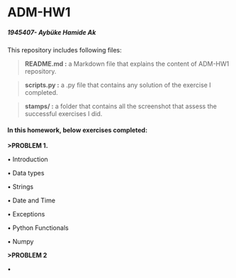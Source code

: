 # ADM-HW1
##### 1945407- Aybüke Hamide Ak

This repository includes following files:

> **README.md :** a Markdown file that explains the content of ADM-HW1 repository.

> **scripts.py :** a .py file that contains any solution of the exercise I completed. 

> **stamps/ :** a folder that contains all the screenshot that assess the successful exercises I did. 

#### In this homework, below exercises completed:

**>PROBLEM 1.**

• Introduction

• Data types

• Strings

• Date and Time

• Exceptions

• Python Functionals

• Numpy

**>PROBLEM 2**

• 



